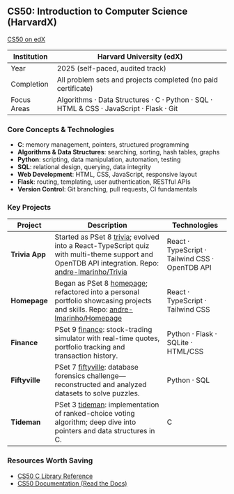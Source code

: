 ## CS50: Introduction to Computer Science (HarvardX)  
[CS50 on edX](https://learning.edx.org/course/course-v1:HarvardX+CS50+X/home)

| Institution   | Harvard University (edX)                       |
|---------------|------------------------------------------------|
| Year          | 2025 (self-paced, audited track)               |
| Completion    | All problem sets and projects completed (no paid certificate) |
| Focus Areas   | Algorithms · Data Structures · C · Python · SQL · HTML & CSS · JavaScript · Flask · Git |

### Core Concepts & Technologies
- **C**: memory management, pointers, structured programming  
- **Algorithms & Data Structures**: searching, sorting, hash tables, graphs  
- **Python**: scripting, data manipulation, automation, testing  
- **SQL**: relational design, querying, data integrity  
- **Web Development**: HTML, CSS, JavaScript, responsive layout  
- **Flask**: routing, templating, user authentication, RESTful APIs  
- **Version Control**: Git branching, pull requests, CI fundamentals  

### Key Projects

| Project          | Description                                                                                                                   | Technologies                                       |
|------------------|-------------------------------------------------------------------------------------------------------------------------------|----------------------------------------------------|
| **Trivia App**   | Started as PSet 8 [trivia](https://cs50.harvard.edu/x/2025/psets/8/trivia/); evolved into a React-TypeScript quiz with multi-theme support and OpenTDB API integration. Repo: [andre-lmarinho/Trivia](https://github.com/andre-lmarinho/Trivia) | React · TypeScript · Tailwind CSS · OpenTDB API    |
| **Homepage**     | Began as PSet 8 [homepage](https://cs50.harvard.edu/x/2025/psets/8/homepage/); refactored into a personal portfolio showcasing projects and skills. Repo: [andre-lmarinho/Homepage](https://github.com/andre-lmarinho/Homepage) | React · TypeScript · Tailwind CSS                  |
| **Finance**      | PSet 9 [finance](https://cs50.harvard.edu/x/2025/psets/9/finance/): stock-trading simulator with real-time quotes, portfolio tracking and transaction history. | Python · Flask · SQLite · HTML/CSS                 |
| **Fiftyville**   | PSet 7 [fiftyville](https://cs50.harvard.edu/x/2025/psets/7/fiftyville/): database forensics challenge—reconstructed and analyzed datasets to solve puzzles. | Python · SQL                                       |
| **Tideman**      | PSet 3 [tideman](https://cs50.harvard.edu/x/2025/psets/3/tideman/): implementation of ranked-choice voting algorithm; deep dive into pointers and data structures in C. | C                                                  |

### Resources Worth Saving
- [CS50 C Library Reference](https://manual.cs50.io/)  
- [CS50 Documentation (Read the Docs)](https://cs50.readthedocs.io/)  
